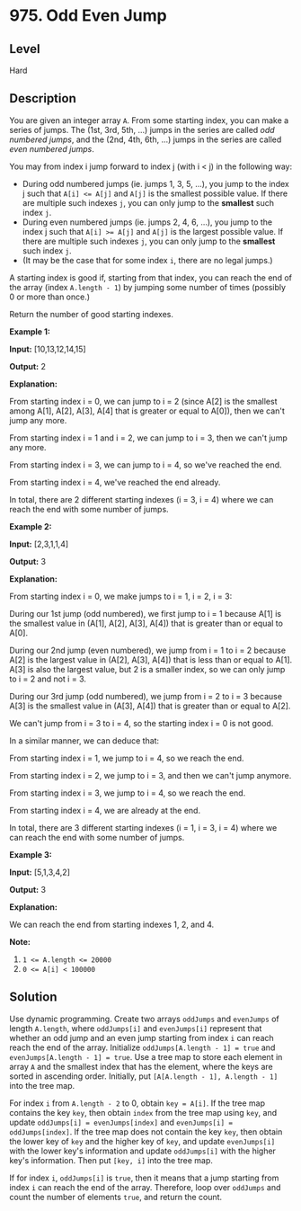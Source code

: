 # 975. Odd Even Jump
## Level
Hard

## Description
You are given an integer array `A`. From some starting index, you can make a series of jumps.  The (1st, 3rd, 5th, ...) jumps in the series are called *odd numbered jumps*, and the (2nd, 4th, 6th, ...) jumps in the series are called *even numbered jumps*.

You may from index i jump forward to index j (with i < j) in the following way:

* During odd numbered jumps (ie. jumps 1, 3, 5, ...), you jump to the index j such that `A[i] <= A[j]` and `A[j]` is the smallest possible value.  If there are multiple such indexes `j`, you can only jump to the **smallest** such index `j`.
* During even numbered jumps (ie. jumps 2, 4, 6, ...), you jump to the index j such that `A[i] >= A[j]` and `A[j]` is the largest possible value. If there are multiple such indexes `j`, you can only jump to the **smallest** such index `j`.
* (It may be the case that for some index `i`, there are no legal jumps.)

A starting index is good if, starting from that index, you can reach the end of the array (index `A.length - 1`) by jumping some number of times (possibly 0 or more than once.)

Return the number of good starting indexes.

**Example 1:**

**Input:** [10,13,12,14,15]

**Output:** 2

**Explanation:**

From starting index i = 0, we can jump to i = 2 (since A[2] is the smallest among A[1], A[2], A[3], A[4] that is greater or equal to A[0]), then we can't jump any more.

From starting index i = 1 and i = 2, we can jump to i = 3, then we can't jump any more.

From starting index i = 3, we can jump to i = 4, so we've reached the end.

From starting index i = 4, we've reached the end already.

In total, there are 2 different starting indexes (i = 3, i = 4) where we can reach the end with some number of jumps.

**Example 2:**

**Input:** [2,3,1,1,4]

**Output:** 3

**Explanation:**

From starting index i = 0, we make jumps to i = 1, i = 2, i = 3:

During our 1st jump (odd numbered), we first jump to i = 1 because A[1] is the smallest value in (A[1], A[2], A[3], A[4]) that is greater than or equal to A[0].

During our 2nd jump (even numbered), we jump from i = 1 to i = 2 because A[2] is the largest value in (A[2], A[3], A[4]) that is less than or equal to A[1]. A[3] is also the largest value, but 2 is a smaller index, so we can only jump to i = 2 and not i = 3.

During our 3rd jump (odd numbered), we jump from i = 2 to i = 3 because A[3] is the smallest value in (A[3], A[4]) that is greater than or equal to A[2].

We can't jump from i = 3 to i = 4, so the starting index i = 0 is not good.

In a similar manner, we can deduce that:

From starting index i = 1, we jump to i = 4, so we reach the end.

From starting index i = 2, we jump to i = 3, and then we can't jump anymore.

From starting index i = 3, we jump to i = 4, so we reach the end.

From starting index i = 4, we are already at the end.

In total, there are 3 different starting indexes (i = 1, i = 3, i = 4) where we can reach the end with some number of jumps.

**Example 3:**

**Input:** [5,1,3,4,2]

**Output:** 3

**Explanation:**

We can reach the end from starting indexes 1, 2, and 4.

**Note:**

1. `1 <= A.length <= 20000`
2. `0 <= A[i] < 100000`

## Solution
Use dynamic programming. Create two arrays `oddJumps` and `evenJumps` of length `A.length`, where `oddJumps[i]` and `evenJumps[i]` represent that whether an odd jump and an even jump starting from index `i` can reach reach the end of the array. Initialize `oddJumps[A.length - 1] = true` and `evenJumps[A.length - 1] = true`. Use a tree map to store each element in array `A` and the smallest index that has the element, where the keys are sorted in ascending order. Initially, put `[A[A.length - 1], A.length - 1]` into the tree map.

For index `i` from `A.length - 2` to 0, obtain `key = A[i]`. If the tree map contains the key `key`, then obtain `index` from the tree map using `key`, and update `oddJumps[i] = evenJumps[index]` and `evenJumps[i] = oddJumps[index]`. If the tree map does not contain the key `key`, then obtain the lower key of `key` and the higher key of `key`, and update `evenJumps[i]` with the lower key's information and update `oddJumps[i]` with the higher key's information. Then put `[key, i]` into the tree map.

If for index `i`, `oddJumps[i]` is `true`, then it means that a jump starting from index `i` can reach the end of the array. Therefore, loop over `oddJumps` and count the number of elements `true`, and return the count.
